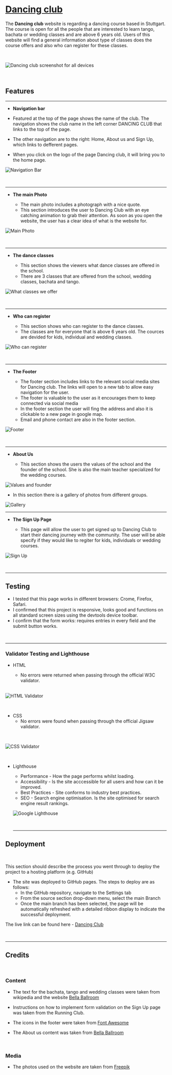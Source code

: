 # [Dancing club](https://alsona1188.github.io/dancing-club/)

The **Dancing club** website is regarding a dancing course based in Stuttgart. The course is open for all the people that are interested to learn tango, bachata or wedding classes and are above 6 years old. 
Users of this website will find a general information about type of classes does the course offers and also who can register for these classes. 

<br>

![Dancing club screenshot for all devices](assets/images/responsive_screenshot.PNG)

<br>

## Features

<hr>

- __Navigation bar__

 - Featured at the top of the page shows the name of the club. The navigation shows the club name in the left corner DANCING CLUB that links to the top of the page.
 - The other navigation are to the right: Home, About us and Sign Up, which links to defferent pages.
 - When you click on the logo of the page Dancing club, it will bring you to the home page.

  
![Navigation Bar](assets/images/navigation_bar.PNG)

<br>
<hr>

- **The main Photo**

  - The main photo includes a photograph with a nice quote.
  - This section introduces the user to Dancing Club with an eye catching animation to grab their attention. As soon as you open the website, the user has a clear idea of what is the website for.

![Main Photo](assets/images/main_photo_quote.PNG)

<br>
<hr>

- **The dance classes**

  - This section shows the viewers what dance classes are offered in the school.
  - There are 3 classes that are offered from the school, wedding classes, bachata and tango.

![What classes we offer](assets/images/dance_classes.PNG)

<br>
<hr>

- **Who can register**

  - This section shows who can register to the dance classes.
  - The classes are for everyone that is above 6 years old. The cources are devided for kids, individual and wedding classes.

![Who can register](assets/images/who_can_register.PNG)

<br>
<hr>

- **The Footer**

  - The footer section includes links to the relevant social media sites for Dancing club. The links will open to a new tab to allow easy navigation for the user.
  - The footer is valuable to the user as it encourages them to keep connected via social media
  - In the footer section the user will fing the address and also it is clickable to a new page in google map.
  - Email and phone contact are also in the footer section.

![Footer](assets/images/footer_img.PNG)

<br>
<hr>

- **About Us**
  
  - This section shows the users the values of the school and the founder of the school. She is also the main teacher specialized for the wedding courses.

![Values and founder](assets/images/about_us_text.PNG)

  - In this section there is a gallery of photos from different groups.
  
![Gallery](assets/images/gallery_about_us.PNG)

<hr>

- **The Sign Up Page**

  - This page will allow the user to get signed up to Dancing Club to start their dancing journey with the community. The user will be able specify if they would like to regiter for kids, individuals or wedding courses.
  

![Sign Up](assets/images/Sign_up_page.PNG)

<br>
<hr>

## Testing


- I tested that this page works in different browsers: Crome, Firefox, Safari.
- I confirmed that this project is responsive, looks good and functions on all standard screen sizes using the devtools device toolbar.
- I confirm that the form works: requires entries in every field and the submit button works.

<br>
<hr>

### Validator Testing and Lighthouse

- HTML
  - No errors were returned when passing through the official W3C validator.
  
  <br>
  
![HTML Validator](assets/images/validator-html.PNG)

<br>

- CSS
  - No errors were found when passing through the official Jigsaw validator.
<br>

![CSS Validator](assets/images/validator-css.PNG)

<br>

- Lighthouse
  - Performance - How the page performs whilst loading.
  - Accessibility - Is the site acccessible for all users and how can it be improved.
  - Best Practices - Site conforms to industry best practices.
  - SEO - Search engine optimisation. Is the site optimised for search engine result rankings.
  
  ![Google Lighthouse](assets/images/lighthouse.PNG)
  
  <br>
  <hr>

## Deployment
<br>

This section should describe the process you went through to deploy the project to a hosting platform (e.g. GitHub)

- The site was deployed to GitHub pages. The steps to deploy are as follows:
  - In the GitHub repository, navigate to the Settings tab
  - From the source section drop-down menu, select the main Branch
  - Once the main branch has been selected, the page will be automatically refreshed with a detailed ribbon display to indicate the successful deployment.

The live link can be found here - [Dancing Club](https://alsona1188.github.io/dancing-club/index.html)

<br>
<hr>


## Credits
<br>


### Content

- The text for the bachata, tango and wedding classes were taken from wikipedia and the website [Bella Ballroom](https://www.bellaballroom.com/dance-lessons/ballroom-dancing/tango/)
- Instructions on how to implement form validation on the Sign Up page was taken from the Running Club.  
- The icons in the footer were taken from [Font Awesome](https://fontawesome.com/)
- The About us content was taken from [Bella Ballroom](https://www.bellaballroom.com/dance-lessons/ballroom-dancing/tango/)
  
  <br>

### Media

- The photos used on the website are taken from [Freepik](https://www.freepik.com/search?format=search&page=7&query=latin+dance+group+people&type=photo)









